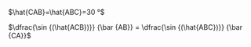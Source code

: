 $\hat{CAB}=\hat{ABC}=30 °$

$\dfrac{\sin {(\hat{ACB})}} {\bar {AB}} = \dfrac{\sin {(\hat{ABC})}}  {\bar {CA}}$

